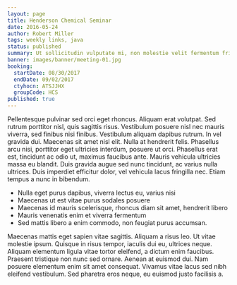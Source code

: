 ```yaml
---
layout: page
title: Henderson Chemical Seminar
date: 2016-05-24
author: Robert Miller
tags: weekly links, java
status: published
summary: Ut sollicitudin vulputate mi, non molestie velit fermentum fringilla.
banner: images/banner/meeting-01.jpg
booking:
  startDate: 08/30/2017
  endDate: 09/02/2017
  ctyhocn: ATSJJHX
  groupCode: HCS
published: true
---
```

Pellentesque pulvinar sed orci eget rhoncus. Aliquam erat volutpat. Sed rutrum porttitor nisl, quis sagittis risus. Vestibulum posuere nisl nec mauris viverra, sed finibus nisi finibus. Vestibulum aliquam dapibus rutrum. In vel gravida dui. Maecenas sit amet nisl elit. Nulla at hendrerit felis. Phasellus arcu nisi, porttitor eget ultricies interdum, posuere ut orci. Phasellus erat est, tincidunt ac odio ut, maximus faucibus ante. Mauris vehicula ultricies massa eu blandit. Duis gravida augue sed nunc tincidunt, ac varius nulla ultrices. Duis imperdiet efficitur dolor, vel vehicula lacus fringilla nec. Etiam tempus a nunc in bibendum.

* Nulla eget purus dapibus, viverra lectus eu, varius nisi
* Maecenas ut est vitae purus sodales posuere
* Maecenas id mauris scelerisque, rhoncus diam sit amet, hendrerit libero
* Mauris venenatis enim et viverra fermentum
* Sed mattis libero a enim commodo, non feugiat purus accumsan.

Maecenas mattis eget sapien vitae sagittis. Aliquam a risus leo. Ut vitae molestie ipsum. Quisque in risus tempor, iaculis dui eu, ultrices neque. Aliquam elementum ligula vitae tortor eleifend, a dictum enim faucibus. Praesent tristique non nunc sed ornare. Aenean at euismod dui. Nam posuere elementum enim sit amet consequat. Vivamus vitae lacus sed nibh eleifend vestibulum. Sed pharetra eros neque, eu euismod justo facilisis a.
